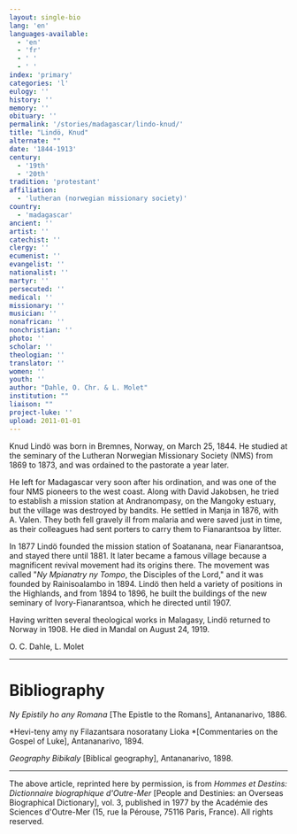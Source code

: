 ```yaml
---
layout: single-bio
lang: 'en'
languages-available:
  - 'en'
  - 'fr'
  - ' '
  - ' '
index: 'primary'
categories: 'l'
eulogy: ''
history: ''
memory: ''
obituary: ''
permalink: '/stories/madagascar/lindo-knud/'
title: "Lindö, Knud"
alternate: ""
date: '1844-1913'
century:
  - '19th'
  - '20th'
tradition: 'protestant'
affiliation:
  - 'lutheran (norwegian missionary society)'
country:
  - 'madagascar'
ancient: ''
artist: ''
catechist: ''
clergy: ''
ecumenist: ''
evangelist: ''
nationalist: ''
martyr: ''
persecuted: ''
medical: ''
missionary: ''
musician: ''
nonafrican: ''
nonchristian: ''
photo: ''
scholar: ''
theologian: ''
translator: ''
women: ''
youth: ''
author: "Dahle, O. Chr. & L. Molet"
institution: ""
liaison: ""
project-luke: ''
upload: 2011-01-01
---
```




Knud Lindö was born in Bremnes, Norway, on March 25, 1844. He studied at the seminary of the Lutheran Norwegian Missionary Society (NMS) from 1869 to 1873, and was ordained to the pastorate a year later.

He left for Madagascar very soon after his ordination, and was one of the four NMS pioneers to the west coast. Along with David Jakobsen, he tried to establish a mission station at Andranompasy, on the Mangoky estuary, but the village was destroyed by bandits. He settled in Manja in 1876, with A. Valen. They both fell gravely ill from malaria and were saved just in time, as their colleagues had sent porters to carry them to Fianarantsoa by litter.

In 1877 Lindö founded the mission station of Soatanana, near Fianarantsoa, and stayed there until 1881. It later became a famous village because a magnificent revival movement had its origins there. The movement was called "*Ny Mpianatry ny Tompo*, the Disciples of the Lord," and it was founded by Rainisoalambo in 1894. Lindö then held a variety of positions in the Highlands, and from 1894 to 1896, he built the buildings of the new seminary of Ivory-Fianarantsoa, which he directed until 1907.

Having written several theological works in Malagasy, Lindö returned to Norway in 1908. He died in Mandal on August 24, 1919.

O. C. Dahle, L. Molet

---

# Bibliography

*Ny Epistily ho any Romana* [The Epistle to the Romans], Antananarivo, 1886.

*Hevi-teny amy ny Filazantsara nosoratany Lioka *[Commentaries on the Gospel of Luke], Antananarivo, 1894.

*Geography Bibikaly* [Biblical geography], Antananarivo, 1898.

---

The above article, reprinted here by permission, is from *Hommes et Destins: Dictionnaire biographique d'Outre-Mer* [People and Destinies: an Overseas Biographical Dictionary], vol. 3, published in 1977 by the Académie des Sciences d'Outre-Mer (15, rue la Pérouse, 75116 Paris, France). All rights reserved.